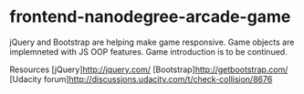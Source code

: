 frontend-nanodegree-arcade-game
===============================

jQuery and Bootstrap are helping make game responsive.
Game objects are implemneted with JS OOP features.
Game introduction is to be continued.

Resources
[jQuery]http://jquery.com/
[Bootstrap]http://getbootstrap.com/
[Udacity forum]http://discussions.udacity.com/t/check-collision/8676
 
